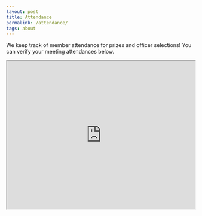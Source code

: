 ```yaml
---
layout: post
title: Attendance
permalink: /attendance/
tags: about
---
```


We keep track of member attendance for prizes and officer selections! You can verify your meeting attendances below.

<iframe style="width: 100%; height: 400px" src="https://docs.google.com/spreadsheets/d/e/2PACX-1vReQz016AbmWym5zKDK0lgMaGD3uUwOlFnRlppiVcxDbL6nbhBMwEXFWq_wvhvb_cYX3JdHyqtpO6HE/pubhtml?gid=1316885916&amp;single=true&amp;widget=true&amp;headers=false"></iframe>
